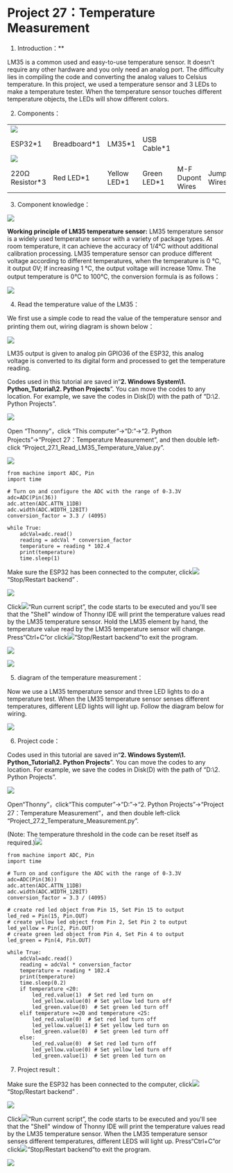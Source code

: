 # Project 27：Temperature Measurement

1. Introduction：**

LM35 is a common used and easy-to-use temperature sensor. It doesn't
require any other hardware and you only need an analog port. The
difficulty lies in compiling the code and converting the analog values
to Celsius temperature. In this project, we used a temperature sensor
and 3 LEDs to make a temperature tester. When the temperature sensor
touches different temperature objects, the LEDs will show different
colors.

2. Components：

|                                    |                             |                         |                             |                              |                         |
| ---------------------------------- | --------------------------- | ----------------------- | --------------------------- | ---------------------------- | ----------------------- |
| ![](/media/7dcbd02995be3c142b2f97df7f7c03ce.png)      |                              |                         |
| ESP32\*1                           | Breadboard\*1               | LM35\*1                 | USB Cable\*1                |                              |                         |
| ![](/media/e9a8d050105397bb183512fb4ffdd2f6.png) |
| 220Ω Resistor\*3                   | Red LED\*1                  | Yellow LED\*1           | Green LED\*1                | M-F Dupont Wires             | Jumper Wires            |

3. Component knowledge：

![](/media/0fded1cfe95575d0fa4aa03839d8e30d.png)

**Working principle of LM35 temperature sensor:** LM35 temperature
sensor is a widely used temperature sensor with a variety of package
types. At room temperature, it can achieve the accuracy of 1/4°C without
additional calibration processing. LM35 temperature sensor can produce
different voltage according to different temperatures, when the
temperature is 0 ℃, it output 0V; If increasing 1 ℃, the output voltage
will increase 10mv. The output temperature is 0℃ to 100℃, the conversion
formula is as follows：

![](/media/0dfa07fa69f2a98658a3822c2da93bf7.jpeg)

4. Read the temperature value of the LM35：

We first use a simple code to read the value of the temperature sensor
and printing them out, wiring diagram is shown below：

![](/media/041471b9fabd75ef9dc3951598e342f8.png)

LM35 output is given to analog pin GPIO36 of the ESP32, this analog
voltage is converted to its digital form and processed to get the
temperature reading.

Codes used in this tutorial are saved in“**2. Windows System\\1.
Python\_Tutorial\\2. Python Projects**”. You can move the codes to any
location. For example, we save the codes in Disk(D) with the path of
“D:\\2. Python Projects”.

![](/media/906b7d4391131929a6b0726f7f5bab30.png)

Open “Thonny”，click “This computer”→“D:”→“2. Python Projects”→“Project
27：Temperature Measurement”, and then double left-click
“Project\_27.1\_Read\_LM35\_Temperature\_Value.py”.

![](/media/f56863aa679f50e359d7342aa70e78b7.png)

    from machine import ADC, Pin
    import time
    
    # Turn on and configure the ADC with the range of 0-3.3V 
    adc=ADC(Pin(36))
    adc.atten(ADC.ATTN_11DB)
    adc.width(ADC.WIDTH_12BIT)
    conversion_factor = 3.3 / (4095)
    
    while True:
        adcVal=adc.read()
        reading = adcVal * conversion_factor 
        temperature = reading * 102.4 
        print(temperature)
        time.sleep(1)

Make sure the ESP32 has been connected to the computer,
click![](/media/27451c8a9c13e29d02bc0f5831cfaf1f.png)“Stop/Restart backend” .

![](/media/19d52dd11d8c7b913b927e1fb6f0cf79.png)

Click![](/media/da852227207616ccd9aff28f19e02690.png)“Run current script”, the code starts to be
executed and you'll see that the "Shell" window of Thonny IDE will print
the temperature values read by the LM35 temperature sensor. Hold the
LM35 element by hand, the temperature value read by the LM35 temperature
sensor will change. Press“Ctrl+C”or
click![](/media/27451c8a9c13e29d02bc0f5831cfaf1f.png)“Stop/Restart backend”to exit the program.

![](/media/69e84efe8c0a9e61ec6a3382e9970c6d.png)

![](/media/551c6dbd30abab7a45c501b31a0502c5.png)

5.  diagram of the temperature measurement：

Now we use a LM35 temperature sensor and three LED lights to do a
temperature test. When the LM35 temperature sensor senses different
temperatures, different LED lights will light up. Follow the diagram
below for wiring.

![](/media/831ebf50a9b59c744cbd93ac2170d64b.png)

6. Project code：

Codes used in this tutorial are saved in“**2. Windows System\\1.
Python\_Tutorial\\2. Python Projects**”. You can move the codes to any
location. For example, we save the codes in Disk(D) with the path of
“D:\\2. Python Projects”.

![](/media/906b7d4391131929a6b0726f7f5bab30.png)

Open“Thonny”，click“This computer”→“D:”→“2. Python Projects”→“Project
27：Temperature Measurement”，and then double left-click
“Project\_27.2\_Temperature\_Measurement.py”.

(Note: The temperature threshold in the code can be reset itself as
required.)![](/media/a215dcfe0e2815ad9466c80da372ea8a.png)

    from machine import ADC, Pin
    import time
    
    # Turn on and configure the ADC with the range of 0-3.3V 
    adc=ADC(Pin(36))
    adc.atten(ADC.ATTN_11DB)
    adc.width(ADC.WIDTH_12BIT)
    conversion_factor = 3.3 / (4095)
    
    # create red led object from Pin 15, Set Pin 15 to output
    led_red = Pin(15, Pin.OUT)  
    # create yellow led object from Pin 2, Set Pin 2 to output
    led_yellow = Pin(2, Pin.OUT)
    # create green led object from Pin 4, Set Pin 4 to output
    led_green = Pin(4, Pin.OUT) 
    
    while True:
        adcVal=adc.read()
        reading = adcVal * conversion_factor 
        temperature = reading * 102.4 
        print(temperature)
        time.sleep(0.2)
        if temperature <20:
            led_red.value(1)  # Set red led turn on
            led_yellow.value(0) # Set yellow led turn off 
            led_green.value(0)  # Set green led turn off
        elif temperature >=20 and temperature <25:
            led_red.value(0)  # Set red led turn off
            led_yellow.value(1) # Set yellow led turn on 
            led_green.value(0)  # Set green led turn off
        else:
            led_red.value(0)  # Set red led turn off
            led_yellow.value(0) # Set yellow led turn off 
            led_green.value(1)  # Set green led turn on

7. Project result：

Make sure the ESP32 has been connected to the computer,
click![](/media/27451c8a9c13e29d02bc0f5831cfaf1f.png)“Stop/Restart backend” .

![](/media/37b5d4501e55e96851c5d0627feef1ed.png)

Click![](/media/da852227207616ccd9aff28f19e02690.png)“Run current script”, the code starts to be
executed and you'll see that the "Shell" window of Thonny IDE will print
the temperature values read by the LM35 temperature sensor. When the
LM35 temperature sensor senses different temperatures, different LEDS
will light up. Press“Ctrl+C”or click![](/media/27451c8a9c13e29d02bc0f5831cfaf1f.png)“Stop/Restart
backend”to exit the program.

![](/media/cc771fb29f595a6c9049e2e442774a0b.png)
